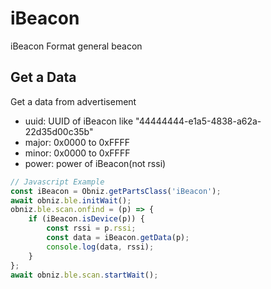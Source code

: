 # iBeacon

iBeacon Format general beacon

## Get a Data

Get a data from advertisement

- uuid: UUID of iBeacon like "44444444-e1a5-4838-a62a-22d35d00c35b"
- major: 0x0000 to 0xFFFF
- minor: 0x0000 to 0xFFFF
- power: power of iBeacon(not rssi)


```javascript
// Javascript Example
const iBeacon = Obniz.getPartsClass('iBeacon');
await obniz.ble.initWait();
obniz.ble.scan.onfind = (p) => {
    if (iBeacon.isDevice(p)) {
        const rssi = p.rssi;
        const data = iBeacon.getData(p);
        console.log(data, rssi);
    }
};
await obniz.ble.scan.startWait();
```
